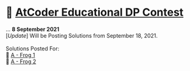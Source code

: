 # 🧠 [AtCoder Educational DP Contest](https://atcoder.jp/contests/dp)
...
**8 September 2021**<br>
[_Update_] Will be Posting Solutions from September 18, 2021.
<br><br>
Solutions Posted For:<br>
🚩 [A - Frog 1](https://atcoder.jp/contests/dp/tasks/dp_a)<br>
🚩 [A - Frog 2](https://atcoder.jp/contests/dp/tasks/dp_b)

